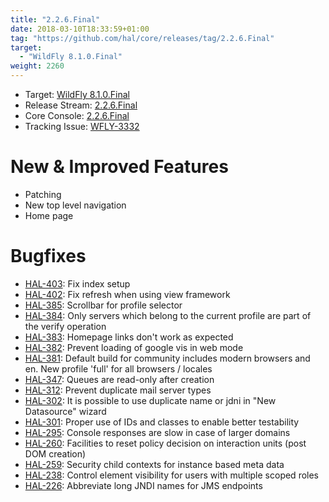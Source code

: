 ```yaml
---
title: "2.2.6.Final"
date: 2018-03-10T18:33:59+01:00
tag: "https://github.com/hal/core/releases/tag/2.2.6.Final"
target: 
  - "WildFly 8.1.0.Final"
weight: 2260
---
```

- Target: [WildFly 8.1.0.Final](https://community.jboss.org/wiki/WildFly810FinalReleaseNotes)
- Release Stream: [2.2.6.Final](https://github.com/hal/release-stream/releases/tag/2.2.6.Final) 
- Core Console: [2.2.6.Final](https://github.com/hal/core/releases/tag/2.2.6.Final) 
- Tracking Issue: [WFLY-3332](https://issues.jboss.org/browse/WFLY-3332) 

# New & Improved Features

- Patching
- New top level navigation
- Home page

# Bugfixes

- [HAL-403](https://issues.jboss.org/browse/HAL-403): Fix index setup
- [HAL-402](https://issues.jboss.org/browse/HAL-402): Fix refresh when using view framework
- [HAL-385](https://issues.jboss.org/browse/HAL-385): Scrollbar for profile selector
- [HAL-384](https://issues.jboss.org/browse/HAL-384): Only servers which belong to the current profile are part of the verify operation
- [HAL-383](https://issues.jboss.org/browse/HAL-383): Homepage links don't work as expected
- [HAL-382](https://issues.jboss.org/browse/HAL-382): Prevent loading of google vis in web mode
- [HAL-381](https://issues.jboss.org/browse/HAL-381): Default build for community includes modern browsers and en. New profile 'full' for all browsers / locales
- [HAL-347](https://issues.jboss.org/browse/HAL-347): Queues are read-only after creation
- [HAL-312](https://issues.jboss.org/browse/HAL-312): Prevent duplicate mail server types
- [HAL-302](https://issues.jboss.org/browse/HAL-302): It is possible to use duplicate name or jdni in "New Datasource" wizard
- [HAL-301](https://issues.jboss.org/browse/HAL-301): Proper use of IDs and classes to enable better testability
- [HAL-295](https://issues.jboss.org/browse/HAL-295): Console responses are slow in case of larger domains
- [HAL-260](https://issues.jboss.org/browse/HAL-260): Facilities to reset policy decision on interaction units (post DOM creation)
- [HAL-259](https://issues.jboss.org/browse/HAL-259): Security child contexts for instance based meta data
- [HAL-238](https://issues.jboss.org/browse/HAL-238): Control element visibility for users with multiple scoped roles
- [HAL-226](https://issues.jboss.org/browse/HAL-226): Abbreviate long JNDI names for JMS endpoints
